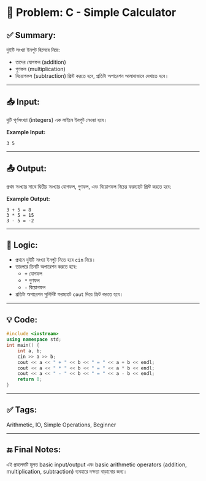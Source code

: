 # 🧩 Problem: C - Simple Calculator

## ✅ Summary:
দুইটি সংখ্যা ইনপুট হিসেবে নিয়ে:
- তাদের যোগফল (addition)
- গুণফল (multiplication)
- বিয়োগফল (subtraction)
  প্রিন্ট করতে হবে, প্রতিটা অপারেশন আলাদাভাবে দেখাতে হবে।

---

## 📥 Input:
দুটি পূর্ণসংখ্যা (integers) এক লাইনে ইনপুট নেওয়া হবে।

**Example Input:**
```
3 5
```
---
## 📤 Output:
প্রথম সংখ্যার সাথে দ্বিতীয় সংখ্যার যোগফল, গুণফল, এবং বিয়োগফল নিচের ফরম্যাটে প্রিন্ট করতে হবে:

**Example Output:**
```
3 + 5 = 8
3 * 5 = 15
3 - 5 = -2
```

---

## 🧠 Logic:
- প্রথমে দুইটি সংখ্যা ইনপুট নিতে হবে `cin` দিয়ে।
- তারপরে তিনটি অপারেশন করতে হবে:
  - `+` যোগফল
  - `*` গুণফল
  - `-` বিয়োগফল
- প্রতিটা অপারেশন সুনির্দিষ্ট ফরম্যাটে `cout` দিয়ে প্রিন্ট করতে হবে।

---

## 💡 Code:
```cpp
#include <iostream>
using namespace std;
int main() {
    int a, b;
    cin >> a >> b;
    cout << a << " + " << b << " = " << a + b << endl;
    cout << a << " * " << b << " = " << a * b << endl;
    cout << a << " - " << b << " = " << a - b << endl;
    return 0;
}
```

---

## ✅ Tags:
Arithmetic, IO, Simple Operations, Beginner

---

## 🔚 Final Notes:
এই প্রবলেমটি মূলত basic input/output এবং basic arithmetic operators (addition, multiplication, subtraction) ব্যবহারে দক্ষতা বাড়ানোর জন্য।